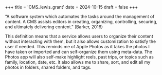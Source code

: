 +++
title = 'CMS_lewis_grant'
date = 2024-10-15
draft = false
+++

“A software system which automates the tasks around the management of content. A CMS assists editors in creating, organizing, controlling, securing, and ultimately delivering content." (Barker, 2016) 

This definition means that a service allows users to organize their content without interacting with them, but it also allows customization to satisfy the user if needed. This reminds me of Apple Photos as it takes the photos I have taken or imported and can self-organize them using meta-data. The Photos app will also self-make highlight reels, past trips, or topics such as family, location, date, etc. It also allows me to share, sort, and edit all my photos in folders, shared folders, and tags. 
